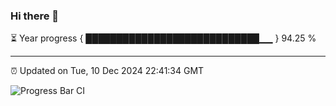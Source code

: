 ### Hi there 👋

⏳ Year progress { ████████████████████████████▁▁ } 94.25 %

---

⏰ Updated on Tue, 10 Dec 2024 22:41:34 GMT

![Progress Bar CI](https://github.com/IshwaranRudhara/GIT-ACTION/workflows/Progress%20Bar%20CI/badge.svg)
